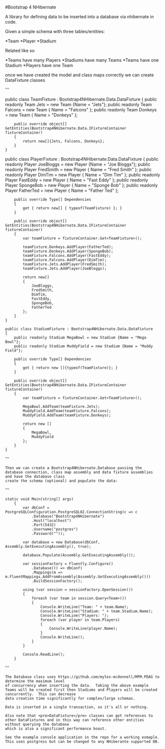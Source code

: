 #Bootstrap 4 NHibernate

A library for defining data to be inserted into a database via nhibernate in code.

Given a simple schema with three tables/entities:

*Team
*Player
*Stadium

Related like so

*Teams have many Players
*Stadiums have many Teams
*Teams have one Stadium
*Players have one Team

once we have created the model and class maps correctly we can create DataFixture classes

'''

public class TeamFixture : Bootstrap4NHibernate.Data.DataFixture
    {
        public readonly Team Jets = new Team {Name = "Jets"};
        public readonly Team Falcons = new Team { Name = "Falcons" };
        public readonly Team Donkeys = new Team { Name = "Donkeys" };

        public override object[] GetEntities(Bootstrap4NHibernate.Data.IFixtureContainer fixtureContainer)
        {
            return new[]{Jets, Falcons, Donkeys};
        }
    }

public class PlayerFixture : Bootstrap4NHibernate.Data.DataFixture
    {
        public readonly Player JoeBloggs = new Player {Name = "Joe Bloggs"};
        public readonly Player FredSmith = new Player { Name = "Fred Smith" };
        public readonly Player DimTim = new Player { Name = "Dim Tim" };
        public readonly Player FastEddy = new Player { Name = "Fast Eddy" };
        public readonly Player SpongeBob = new Player { Name = "Sponge Bob" };
        public readonly Player FatherTed = new Player { Name = "Father Ted" };

        public override Type[] Dependencies
        {
            get { return new[] { typeof(TeamFixture) }; }
        }

        public override object[] GetEntities(Bootstrap4NHibernate.Data.IFixtureContainer fixtureContainer)
        {
            var teamFixture = fixtureContainer.Get<TeamFixture>();

            teamFixture.Donkeys.AddPlayer(FatherTed);
            teamFixture.Donkeys.AddPlayer(SpongeBob);
            teamFixture.Falcons.AddPlayer(FastEddy);
            teamFixture.Falcons.AddPlayer(DimTim);
            teamFixture.Jets.AddPlayer(FredSmith);
            teamFixture.Jets.AddPlayer(JoeBloggs);

            return new[]
            {
                JoeBloggs,
                FredSmith,
                DimTim,
                FastEddy,
                SpongeBob,
                FatherTed
            };
        }
    }

	public class StadiumFixture : Bootstrap4NHibernate.Data.DataFixture
    {
        public readonly Stadium MegaBowl = new Stadium {Name = "Mega Bowl"};
        public readonly Stadium MuddyField = new Stadium {Name = "Muddy Field"};

        public override Type[] Dependencies
        {
            get { return new []{typeof(TeamFixture)}; }
        }

        public override object[] GetEntities(Bootstrap4NHibernate.Data.IFixtureContainer fixtureContainer)
        {
            var teamFixture = fixtureContainer.Get<TeamFixture>();

            MegaBowl.AddTeam(teamFixture.Jets);
            MuddyField.AddTeam(teamFixture.Falcons);
            MuddyField.AddTeam(teamFixture.Donkeys);

            return new []
            {
                MegaBowl,
                MuddyField
            };
        }
    }
	
'''

	Then we can create a Bootstrap4NHibernate.Database passing the database connection, class map assembly and data fixture assemblies and have the database class
	create the schema (optional) and populate the data:

'''

	static void Main(string[] args)
        {
            var dbConf = PostgreSQLConfiguration.PostgreSQL82.ConnectionString(c => c
                .Database("Bootstrap4NHibernate")
                .Host("localhost")
                .Port(5432)
                .Username("postgres")
                .Password(""));

            var database = new Database(dbConf, Assembly.GetExecutingAssembly(), true);

            database.Populate(Assembly.GetExecutingAssembly());

            var sessionFactory = Fluently.Configure()
                .Database(() => dbConf)
                .Mappings(m => m.FluentMappings.AddFromAssembly(Assembly.GetExecutingAssembly()))
                .BuildSessionFactory();

            using (var session = sessionFactory.OpenSession())
            {
                foreach (var team in session.Query<Team>())
                {
                    Console.WriteLine("Team: " + team.Name);
                    Console.WriteLine("Stadium: " + team.Stadium.Name);
                    Console.WriteLine("Players: ");
                    foreach (var player in team.Players)
                    {
                        Console.WriteLine(player.Name);
                    }
                    Console.WriteLine();
                }
            }

            Console.ReadLine();
        }

'''

	The Database class uses https://github.com/myles-mcdonnell/MPM.PDAG to determine the maximum level
	of concurrency when inserting the data.  Taking the above example Teams will be created first then Stadiums and Players will be created concurrently.  This can decrease
	data creation time significantly for complex/large schemas.

	Data is inserted in a single transaction, so it's all or nothing.

	Also note that <pre>DataFixture</pre> classes can get references to other DataFixtures and in this way can reference other entities without querying the database
	which is also a significant performance boost.

	See the example console application in the repo for a working exmaple.  This uses postgress but can be changed to any NHiberante supported DB.



